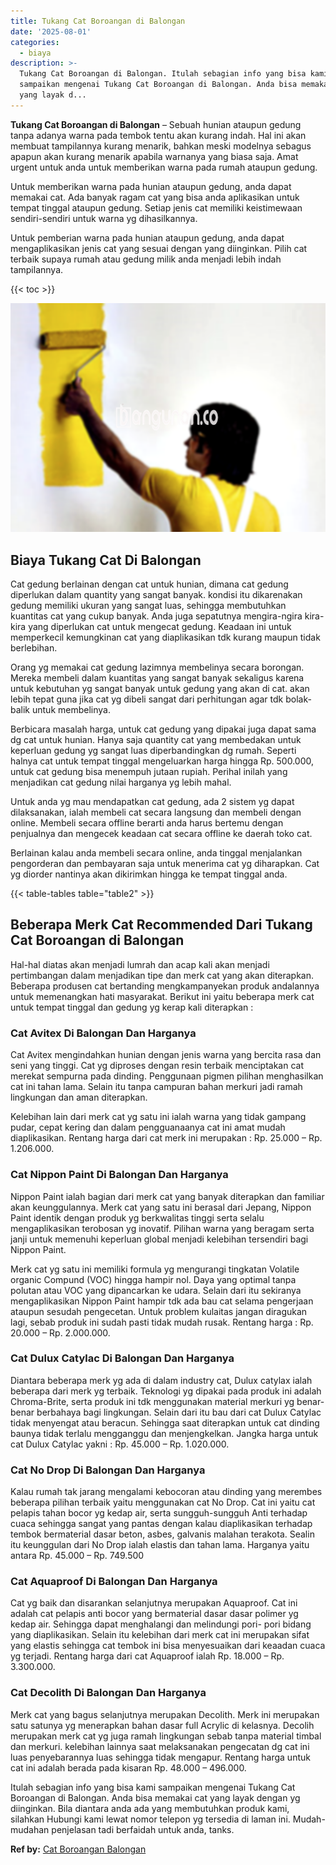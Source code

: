 ```yaml
---
title: Tukang Cat Boroangan di Balongan
date: '2025-08-01'
categories:
  - biaya
description: >-
  Tukang Cat Boroangan di Balongan. Itulah sebagian info yang bisa kami
  sampaikan mengenai Tukang Cat Boroangan di Balongan. Anda bisa memakai cat
  yang layak d...
---
```


**Tukang Cat Boroangan di Balongan** – Sebuah hunian ataupun gedung tanpa adanya warna pada tembok tentu akan kurang indah. Hal ini akan membuat tampilannya kurang menarik, bahkan meski modelnya sebagus apapun akan kurang menarik apabila warnanya yang biasa saja. Amat urgent untuk anda untuk memberikan warna pada rumah ataupun gedung.

Untuk memberikan warna pada hunian ataupun gedung, anda dapat memakai cat. Ada banyak ragam cat yang bisa anda aplikasikan untuk tempat tinggal ataupun gedung. Setiap jenis cat memiliki keistimewaan sendiri-sendiri untuk warna yg dihasilkannya.

Untuk pemberian warna pada hunian ataupun gedung, anda dapat mengaplikasikan jenis cat yang sesuai dengan yang diinginkan. Pilih cat terbaik supaya rumah atau gedung milik anda menjadi lebih indah tampilannya.

{{< toc >}}

![Tukang Cat Boroangan di Balongan](/images/jasa-cat-murah20.png)

## Biaya Tukang Cat Di Balongan

Cat gedung berlainan dengan cat untuk hunian, dimana cat gedung diperlukan dalam quantity yang sangat banyak. kondisi itu dikarenakan gedung memiliki ukuran yang sangat luas, sehingga membutuhkan kuantitas cat yang cukup banyak. Anda juga sepatutnya mengira-ngira kira-kira yang diperlukan cat untuk mengecat gedung. Keadaan ini untuk memperkecil kemungkinan cat yang diaplikasikan tdk kurang maupun tidak berlebihan.

Orang yg memakai cat gedung lazimnya membelinya secara borongan. Mereka membeli dalam kuantitas yang sangat banyak sekaligus karena untuk kebutuhan yg sangat banyak untuk gedung yang akan di cat. akan lebih tepat guna jika cat yg dibeli sangat dari perhitungan agar tdk bolak-balik untuk membelinya.

Berbicara masalah harga, untuk cat gedung yang dipakai juga dapat sama dg cat untuk hunian. Hanya saja quantity cat yang membedakan untuk keperluan gedung yg sangat luas diperbandingkan dg rumah. Seperti halnya cat untuk tempat tinggal mengeluarkan harga hingga Rp. 500.000, untuk cat gedung bisa menempuh jutaan rupiah. Perihal inilah yang menjadikan cat gedung nilai harganya yg lebih mahal.

Untuk anda yg mau mendapatkan cat gedung, ada 2 sistem yg dapat dilaksanakan, ialah membeli cat secara langsung dan membeli dengan online. Membeli secara offline berarti anda harus bertemu dengan penjualnya dan mengecek keadaan cat secara offline ke daerah toko cat.

Berlainan kalau anda membeli secara online, anda tinggal menjalankan pengorderan dan pembayaran saja untuk menerima cat yg diharapkan. Cat yg diorder nantinya akan dikirimkan hingga ke tempat tinggal anda.

{{< table-tables table="table2" >}}

## Beberapa Merk Cat Recommended Dari Tukang Cat Boroangan di Balongan

Hal-hal diatas akan menjadi lumrah dan acap kali akan menjadi pertimbangan dalam menjadikan tipe dan merk cat yang akan diterapkan. Beberapa produsen cat bertanding mengkampanyekan produk andalannya untuk memenangkan hati masyarakat. Berikut ini yaitu beberapa merk cat untuk tempat tinggal dan gedung yg kerap kali diterapkan :

### Cat Avitex Di Balongan Dan Harganya

Cat Avitex mengindahkan hunian dengan jenis warna yang bercita rasa dan seni yang tinggi. Cat yg diproses dengan resin terbaik menciptakan cat merekat sempurna pada dinding. Penggunaan pigmen pilihan menghasilkan cat ini tahan lama. Selain itu tanpa campuran bahan merkuri jadi ramah lingkungan dan aman diterapkan.

Kelebihan lain dari merk cat yg satu ini ialah warna yang tidak gampang pudar, cepat kering dan dalam pengguanaanya cat ini amat mudah diaplikasikan. Rentang harga dari cat merk ini merupakan : Rp. 25.000 – Rp. 1.206.000.

### Cat Nippon Paint Di Balongan Dan Harganya

Nippon Paint ialah bagian dari merk cat yang banyak diterapkan dan familiar akan keunggulannya. Merk cat yang satu ini berasal dari Jepang, Nippon Paint identik dengan produk yg berkwalitas tinggi serta selalu mengaplikasikan terobosan yg inovatif. Pilihan warna yang beragam serta janji untuk memenuhi keperluan global menjadi kelebihan tersendiri bagi Nippon Paint.

Merk cat yg satu ini memiliki formula yg mengurangi tingkatan Volatile organic Compund (VOC) hingga hampir nol. Daya yang optimal tanpa polutan atau VOC yang dipancarkan ke udara. Selain dari itu sekiranya mengaplikasikan Nippon Paint hampir tdk ada bau cat selama pengerjaan ataupun sesudah pengecetan. Untuk problem kulaitas jangan diragukan lagi, sebab produk ini sudah pasti tidak mudah rusak. Rentang harga : Rp. 20.000 – Rp. 2.000.000.

### Cat Dulux Catylac Di Balongan Dan Harganya

Diantara beberapa merk yg ada di dalam industry cat, Dulux catylax ialah beberapa dari merk yg terbaik. Teknologi yg dipakai pada produk ini adalah Chroma-Brite, serta produk ini tdk menggunakan material merkuri yg benar-benar berbahaya bagi lingkungan. Selain dari itu bau dari cat Dulux Catylac tidak menyengat atau beracun. Sehingga saat diterapkan untuk cat dinding baunya tidak terlalu mengganggu dan menjengkelkan. Jangka harga untuk cat Dulux Catylac yakni : Rp. 45.000 – Rp. 1.020.000.

### Cat No Drop Di Balongan Dan Harganya

Kalau rumah tak jarang mengalami kebocoran atau dinding yang merembes beberapa pilihan terbaik yaitu menggunakan cat No Drop. Cat ini yaitu cat pelapis tahan bocor yg kedap air, serta sungguh-sungguh Anti terhadap cuaca sehingga sangat yang pantas dengan kalau diaplikasikan terhadap tembok bermaterial dasar beton, asbes, galvanis malahan terakota. Sealin itu keunggulan dari No Drop ialah elastis dan tahan lama. Harganya yaitu antara Rp. 45.000 – Rp. 749.500

### Cat Aquaproof Di Balongan Dan Harganya

Cat yg baik dan disarankan selanjutnya merupakan Aquaproof. Cat ini adalah cat pelapis anti bocor yang bermaterial dasar dasar polimer yg kedap air. Sehingga dapat menghalangi dan melindungi pori- pori bidang yang diaplikasikan. Selain itu kelebihan dari merk cat ini merupakan sifat yang elastis sehingga cat tembok ini bisa menyesuaikan dari keaadan cuaca yg terjadi. Rentang harga dari cat Aquaproof ialah Rp. 18.000 – Rp. 3.300.000.

### Cat Decolith Di Balongan Dan Harganya

Merk cat yang bagus selanjutnya merupakan Decolith. Merk ini merupakan satu satunya yg menerapkan bahan dasar full Acrylic di kelasnya. Decolih merupakan merk cat yg juga ramah lingkungan sebab tanpa material timbal dan merkuri. kelebihan lainnya saat melaksanakan pengecatan dg cat ini luas penyebarannya luas sehingga tidak mengapur. Rentang harga untuk cat ini adalah berada pada kisaran Rp. 48.000 – 496.000.

Itulah sebagian info yang bisa kami sampaikan mengenai Tukang Cat Boroangan di Balongan. Anda bisa memakai cat yang layak dengan yg diinginkan. Bila diantara anda ada yang membutuhkan produk kami, silahkan Hubungi kami lewat nomor telepon yg tersedia di laman ini. Mudah-mudahan penjelasan tadi berfaidah untuk anda, tanks.

**Ref by:** [Cat Boroangan Balongan](https://id.wikipedia.org/wiki/Cat)
